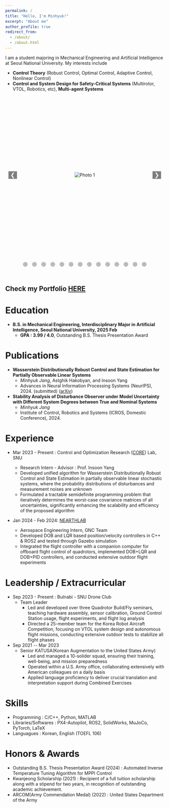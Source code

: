 ```yaml
---
permalink: /
title: "Hello, I'm Minhyuk!"
excerpt: "About me"
author_profile: true
redirect_from: 
  - /about/
  - /about.html
---
```


I am a student majoring in Mechanical Engineering and Artificial Intelligence at Seoul National University. My interests include 
- __Control Theory__ (Robust Control, Optimal Control, Adaptive Control, Nonlinear Control)
- __Control and System Design for Safety-Critical Systems__ (Multirotor, VTOL, Robotics, etc), __Multi-agent Systems__

<div class="carousel">
  <div class="carousel-images">
    <div class="carousel-item">
      <img src="/images/portfolio_img/Foamboard_transition.gif" alt="Photo 1">
    </div>
    <div class="carousel-item">
      <img src="/images/portfolio_img/VTOL2_SNU_photo.jpg" alt="Photo 2">
    </div>
    <div class="carousel-item">
      <img src="/images/portfolio_img/awesome_takeoff.gif" alt="Photo 3">
    </div>
    <div class="carousel-item">
      <img src="/images/portfolio_img/cart_system.jpg" alt="Photo 4">
    </div>
    <div class="carousel-item">
      <img src="/images/portfolio_img/awesome_transition.gif" alt="Photo 5">
    </div>
    <div class="carousel-item">
      <img src="/images/portfolio_img/0.005_MPPI_MJPC.gif" alt="Photo 6">
    </div>
    <div class="carousel-item">
      <img src="/images/portfolio_img/landinggearexpanding.gif" alt="Photo 7">
    </div>
    <div class="carousel-item">
      <img src="/images/portfolio_img/BNB3403_0627.jpg" alt="Photo 8">
    </div>
    <div class="carousel-item">
      <img src="/images/portfolio_img/drone_outdoor.jpg" alt="Photo 9">
    </div>
    <div class="carousel-item">
      <img src="/images/portfolio_img/nearthlab.jpg" alt="Photo 10">
    </div>
    <div class="carousel-item">
      <img src="/images/portfolio_img/preflight.jpg" alt="Photo 11">
    </div>
    <div class="carousel-item">
      <img src="/images/portfolio_img/WDRCE_qq.jpg" alt="Photo 12">
    </div>
    <div class="carousel-item">
      <img src="/images/portfolio_img/drone_seminar_3.jpg" alt="Photo 13">
    </div>
    <div class="carousel-item">
      <img src="/images/portfolio_img/tau_0.001_ani.gif" alt="Photo 14">
    </div>
  </div>
  <button class="carousel-button left">&#10094;</button>
  <button class="carousel-button right">&#10095;</button>
</div>
<div class="carousel-dots">
  <span class="dot" onclick="moveToSlide(0)"></span>
  <span class="dot" onclick="moveToSlide(1)"></span>
  <span class="dot" onclick="moveToSlide(2)"></span>
  <span class="dot" onclick="moveToSlide(3)"></span>
  <span class="dot" onclick="moveToSlide(4)"></span>
  <span class="dot" onclick="moveToSlide(5)"></span>
  <span class="dot" onclick="moveToSlide(6)"></span>
  <span class="dot" onclick="moveToSlide(7)"></span>
  <span class="dot" onclick="moveToSlide(8)"></span>
  <span class="dot" onclick="moveToSlide(9)"></span>
  <span class="dot" onclick="moveToSlide(10)"></span>
  <span class="dot" onclick="moveToSlide(11)"></span>
  <span class="dot" onclick="moveToSlide(12)"></span>
  <span class="dot" onclick="moveToSlide(13)"></span>
</div>

<style>
  .carousel {
    position: relative;
    width: 100%;
    max-width: 800px;
    height: 500px;
    margin: auto;
    overflow: hidden;
  }
  .carousel-images {
    display: flex;
    transition: transform 1s ease-in-out;
  }
  .carousel-item {
    min-width: 100%;
    display: flex;
    justify-content: center;
    align-items: center;
  }
  .carousel-item img {
    max-width: 99%;
    max-height: 500px;
  }
  .carousel-button {
    position: absolute;
    top: 50%;
    transform: translateY(-50%);
    background-color: rgba(0, 0, 0, 0.5);
    border: none;
    color: white;
    font-size: 18px;
    cursor: pointer;
    z-index: 10;
  }
  .carousel-button.left {
    left: 10px;
  }
  .carousel-button.right {
    right: 10px;
  }
  .carousel-dots {
    text-align: center;
    padding: 20px 0;
  }
  .dot {
    display: inline-block;
    width: 15px;
    height: 15px;
    margin: 5px;
    background-color: #bbb;
    border-radius: 50%;
    cursor: pointer;
  }
  .dot.active {
    background-color: #717171;
  }
</style>

<script>
  document.addEventListener('DOMContentLoaded', function() {
    let currentIndex = 0;
    const images = document.querySelectorAll('.carousel-item');
    const totalImages = images.length;
    const carouselImages = document.querySelector('.carousel-images');
    const dots = document.querySelectorAll('.dot');
    let autoSlideInterval;

    console.log("Document loaded");
    console.log(`Total images: ${totalImages}`);

    function showSlide(index) {
      console.log(`showSlide called with index: ${index}`);
      if (index >= totalImages) {
        currentIndex = 0;
      } else if (index < 0) {
        currentIndex = totalImages - 1;
      } else {
        currentIndex = index;
      }
      const offset = -currentIndex * 100;
      console.log(`Showing slide ${currentIndex}, offset: ${offset}%`);
      carouselImages.style.transform = `translateX(${offset}%)`;
      updateDots();
    }

    function moveSlide(step) {
      console.log(`moveSlide called with step: ${step}`);
      showSlide(currentIndex + step);
    }

    function moveToSlide(index) {
      console.log(`moveToSlide called with index: ${index}`);
      showSlide(index);
    }

    function autoSlide() {
      console.log("autoSlide called");
      moveSlide(1);
      autoSlideInterval = setTimeout(autoSlide, 5000);
    }

    function updateDots() {
      dots.forEach((dot, index) => {
        dot.classList.toggle('active', index === currentIndex);
      });
    }

    document.querySelector('.carousel-button.left').addEventListener('click', function() {
      console.log("Left button clicked");
      clearTimeout(autoSlideInterval);
      moveSlide(-1);
      autoSlideInterval = setTimeout(autoSlide, 5000);
    });

    document.querySelector('.carousel-button.right').addEventListener('click', function() {
      console.log("Right button clicked");
      clearTimeout(autoSlideInterval);
      moveSlide(1);
      autoSlideInterval = setTimeout(autoSlide, 5000);
    });

    dots.forEach((dot, index) => {
      dot.addEventListener('click', function() {
        console.log(`Dot ${index} clicked`);
        clearTimeout(autoSlideInterval);
        moveToSlide(index);
        autoSlideInterval = setTimeout(autoSlide, 5000);
      });
    });

    autoSlide();
  });
</script>

## Check my Portfolio [HERE](https://jangminhyuk.github.io/portfolio/)

Education
======
* __B.S. in Mechanical Engineering, Interdisciplinary Major in Artificial Intelligence, Seoul National University, 2025 Feb__
  * __GPA : 3.99 / 4.0__, Outstanding B.S. Thesis Presentation Award

Publications
======
* **Wasserstein Distributionally Robust Control and State Estimation for Partially Observable Linear Systems** 
  * *Minhyuk Jang*, Astghik Hakobyan, and Insoon Yang
  * Advances in Neural Information Processing Systems (NeurIPS), 2024. (submitted) ([arXiv](https://arxiv.org/abs/2406.01723))
* **Stability Analysis of Disturbance Observer under Model Uncertainty with Different System Degrees between True and Nominal Systems**
  * *Minhyuk Jang*
  * Institute of Control, Robotics and Systems (ICROS, Domestic Conference), 2024.

Experience
======
* Mar 2023 - Present : Control and Optimization Research ([CORE](http://coregroup.snu.ac.kr/)) Lab, SNU
  * Research Intern - Advisor : Prof. Insoon Yang
  * Developed unified algorithm for Wasserstein Distributionally Robust Control and State Estimation in partially observable linear stochastic systems, where the probability distributions of disturbances and measurement noises are unknown
  * Formulated a tractable semidefinite programming problem that iteratively determines the worst-case covariance matrices of all uncertainties, significantly enhancing the scalability and efficiency of the proposed algorithm

* Jan 2024 - Feb 2024: [NEARTHLAB](https://www.nearthlab.com/)
  * Aerospace Engineering Intern, GNC Team
  * Developed DOB and LQR based position/velocity controllers in C++ & ROS2 and tested through Gazebo simulation
  * Integrated the flight controller with a companion computer for offboard flight control of quadrotors, implemented DOB+LQR and DOB+PID controllers, and conducted extensive outdoor flight experiments

Leadership / Extracurricular
======
* Sep 2023 - Present : Bulnabi - SNU Drone Club
  * Team Leader
    * Led and developed over three Quadrotor Build/Fly seminars, teaching hardware assembly, sensor calibration, Ground Control Station usage, flight experiments, and flight log analysis
    * Directed a 25-member team for the Korea Robot Aircraft Competition, focusing on VTOL system design and autonomous flight missions, conducting extensive outdoor tests to stabilize all flight phases
* Sep 2021 -- Mar 2023
  * Senior KATUSA(Korean Augmentation to the United States Army)
    * Led and managed a 10-solider squad, ensuring their training, well-being, and mission preparedness
    * Operated within a U.S. Army office, collaborating extensively with American colleagues on a daily basis
    * Applied language proficiency to deliver crucial translation and interpretation support during Combined Exercises
  
Skills
======
* Programming : C/C++, Python, MATLAB
* Libraries/Softwares : PX4-Autopilot, ROS2, SolidWorks, MuJoCo, PyTorch, LaTeX
* Languagues : Korean, English (TOEFL 106)


  
<!-- Talks
======
  <ul>{% for post in site.talks %}
    {% include archive-single-talk-cv.html %}
  {% endfor %}</ul> -->
  
<!-- Teaching
======
  <ul>{% for post in site.teaching %}
    {% include archive-single-cv.html %}
  {% endfor %}</ul> -->
  
Honors & Awards
======
* Outstanding B.S. Thesis Presentation Award (2024) : Automated Inverse Temperature Tuning Algorithm for MPPI Control
* Kwanjeong Scholarship (2021) : Recipient of a full tuition scholarship along with a stipend for two years, in recognition of outstanding academic achievement.
* ARCOM(Army Commendation Medal) (2022) : United States Department of the Army
